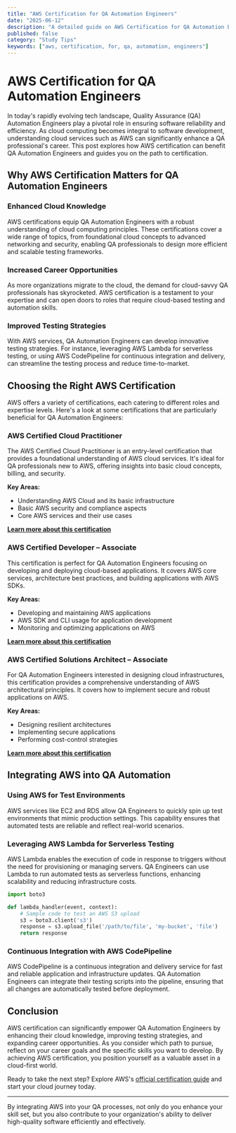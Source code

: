 ```yaml
---
title: "AWS Certification for QA Automation Engineers"
date: "2025-06-12"
description: "A detailed guide on AWS Certification for QA Automation Engineers"
published: false
category: "Study Tips"
keywords: ["aws, certification, for, qa, automation, engineers"]
---
```


# AWS Certification for QA Automation Engineers

In today's rapidly evolving tech landscape, Quality Assurance (QA) Automation Engineers play a pivotal role in ensuring software reliability and efficiency. As cloud computing becomes integral to software development, understanding cloud services such as AWS can significantly enhance a QA professional's career. This post explores how AWS certification can benefit QA Automation Engineers and guides you on the path to certification.

## Why AWS Certification Matters for QA Automation Engineers

### Enhanced Cloud Knowledge

AWS certifications equip QA Automation Engineers with a robust understanding of cloud computing principles. These certifications cover a wide range of topics, from foundational cloud concepts to advanced networking and security, enabling QA professionals to design more efficient and scalable testing frameworks.

### Increased Career Opportunities

As more organizations migrate to the cloud, the demand for cloud-savvy QA professionals has skyrocketed. AWS certification is a testament to your expertise and can open doors to roles that require cloud-based testing and automation skills.

### Improved Testing Strategies

With AWS services, QA Automation Engineers can develop innovative testing strategies. For instance, leveraging AWS Lambda for serverless testing, or using AWS CodePipeline for continuous integration and delivery, can streamline the testing process and reduce time-to-market.

## Choosing the Right AWS Certification

AWS offers a variety of certifications, each catering to different roles and expertise levels. Here's a look at some certifications that are particularly beneficial for QA Automation Engineers:

### AWS Certified Cloud Practitioner

The AWS Certified Cloud Practitioner is an entry-level certification that provides a foundational understanding of AWS cloud services. It's ideal for QA professionals new to AWS, offering insights into basic cloud concepts, billing, and security.

**Key Areas:**
- Understanding AWS Cloud and its basic infrastructure
- Basic AWS security and compliance aspects
- Core AWS services and their use cases

**[Learn more about this certification](https://aws.amazon.com/certification/certified-cloud-practitioner/)**

### AWS Certified Developer – Associate

This certification is perfect for QA Automation Engineers focusing on developing and deploying cloud-based applications. It covers AWS core services, architecture best practices, and building applications with AWS SDKs.

**Key Areas:**
- Developing and maintaining AWS applications
- AWS SDK and CLI usage for application development
- Monitoring and optimizing applications on AWS

**[Learn more about this certification](https://aws.amazon.com/certification/certified-developer-associate/)**

### AWS Certified Solutions Architect – Associate

For QA Automation Engineers interested in designing cloud infrastructures, this certification provides a comprehensive understanding of AWS architectural principles. It covers how to implement secure and robust applications on AWS.

**Key Areas:**
- Designing resilient architectures
- Implementing secure applications
- Performing cost-control strategies

**[Learn more about this certification](https://aws.amazon.com/certification/certified-solutions-architect-associate/)**

## Integrating AWS into QA Automation

### Using AWS for Test Environments

AWS services like EC2 and RDS allow QA Engineers to quickly spin up test environments that mimic production settings. This capability ensures that automated tests are reliable and reflect real-world scenarios.

### Leveraging AWS Lambda for Serverless Testing

AWS Lambda enables the execution of code in response to triggers without the need for provisioning or managing servers. QA Engineers can use Lambda to run automated tests as serverless functions, enhancing scalability and reducing infrastructure costs.

```python
import boto3

def lambda_handler(event, context):
    # Sample code to test an AWS S3 upload
    s3 = boto3.client('s3')
    response = s3.upload_file('/path/to/file', 'my-bucket', 'file')
    return response
```

### Continuous Integration with AWS CodePipeline

AWS CodePipeline is a continuous integration and delivery service for fast and reliable application and infrastructure updates. QA Automation Engineers can integrate their testing scripts into the pipeline, ensuring that all changes are automatically tested before deployment.

## Conclusion

AWS certification can significantly empower QA Automation Engineers by enhancing their cloud knowledge, improving testing strategies, and expanding career opportunities. As you consider which path to pursue, reflect on your career goals and the specific skills you want to develop. By achieving AWS certification, you position yourself as a valuable asset in a cloud-first world.

Ready to take the next step? Explore AWS's [official certification guide](https://aws.amazon.com/certification/) and start your cloud journey today.

---
By integrating AWS into your QA processes, not only do you enhance your skill set, but you also contribute to your organization's ability to deliver high-quality software efficiently and effectively.